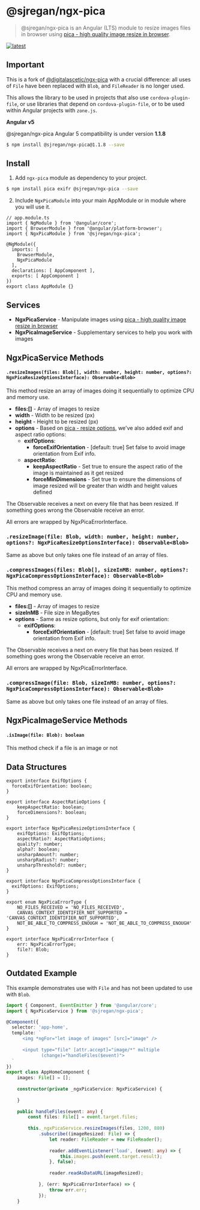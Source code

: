 # @sjregan/ngx-pica
> @sjregan/ngx-pica is an Angular (LTS) module to resize images files in browser using <a href="https://github.com/nodeca/pica">pica - high quality image resize in browser</a>.

[![latest](https://img.shields.io/npm/v/%40sjregan/ngx-pica/latest.svg)](https://www.npmjs.com/package/@sjregan/ngx-pica) 

## Important

This is a fork of [@digitalascetic/ngx-pica](https://github.com/digitalascetic/ngx-pica) with a crucial difference: all uses of `File`
have been replaced with `Blob`, and `FileReader` is no longer used.

This allows the library to be used in projects that also use `cordova-plugin-file`, or use libraries that depend on
`cordova-plugin-file`, or to be used within Angular projects with `zone.js`.

**Angular v5**

@sjregan/ngx-pica Angular 5 compatibility is under version **1.1.8**  
```bash
$ npm install @sjregan/ngx-pica@1.1.8 --save
```

## Install
1. Add `ngx-pica` module as dependency to your project.
```bash
$ npm install pica exifr @sjregan/ngx-pica --save
```
2. Include `NgxPicaModule` into your main AppModule or in module where you will use it.
```
// app.module.ts
import { NgModule } from '@angular/core';
import { BrowserModule } from '@angular/platform-browser';
import { NgxPicaModule } from '@sjregan/ngx-pica';

@NgModule({
  imports: [
    BrowserModule,
    NgxPicaModule
  ],
  declarations: [ AppComponent ],
  exports: [ AppComponent ]
})
export class AppModule {}
```



## Services
* **NgxPicaService** - Manipulate images using <a href="https://github.com/nodeca/pica">pica - high quality image resize in browser</a>
* **NgxPicaImageService** - Supplementary services to help you work with images

## NgxPicaService Methods
#### `.resizeImages(files: Blob[], width: number, height: number, options?: NgxPicaResizeOptionsInterface): Observable<Blob>`
This method resize an array of images doing it sequentially to optimize CPU and memory use.
* **files:[]** - Array of images to resize
* **width** - Width to be resized (px)
* **height** - Height to be resized (px)
* **options** - Based on <a href="https://github.com/nodeca/pica#resizefrom-to-options---promise">pica - resize options</a>, we've also added exif and aspect ratio options:
    * **exifOptions**:    
        * **forceExifOrientation** - [default: true] Set false to avoid image orientation from Exif info.
    * **aspectRatio**:     
        * **keepAspectRatio** - Set true to ensure the aspect ratio of the image is maintained as it get resized
        * **forceMinDimensions** - Set true to ensure the dimensions of image resized will be greater than width and height values defined

The Observable receives a next on every file that has been resized.
If something goes wrong the Observable receive an error.

All errors are wrapped by NgxPicaErrorInterface.

### `.resizeImage(file: Blob, width: number, height: number, options?: NgxPicaResizeOptionsInterface): Observable<Blob>`
Same as above but only takes one file instead of an array of files.

### `.compressImages(files: Blob[], sizeInMB: number, options?: NgxPicaCompressOptionsInterface): Observable<Blob>`
This method compress an array of images doing it sequentially to optimize CPU and memory use.
* **files:[]** - Array of images to resize
* **sizeInMB** - File size in MegaBytes
* **options** - Same as resize options, but only for exif orientation:
    * **exifOptions**:    
        * **forceExifOrientation** - [default: true] Set false to avoid image orientation from Exif info.

The Observable receives a next on every file that has been resized.
If something goes wrong the Observable receive an error.

All errors are wrapped by NgxPicaErrorInterface.

### `.compressImage(file: Blob, sizeInMB: number, options?: NgxPicaCompressOptionsInterface): Observable<Blob>`
Same as above but only takes one file instead of an array of files.

## NgxPicaImageService Methods
#### `.isImage(file: Blob): boolean`
This method check if a file is an image or not

## Data Structures
```
export interface ExifOptions {
  forceExifOrientation: boolean;
}
```

```
export interface AspectRatioOptions {
    keepAspectRatio: boolean;
    forceDimensions?: boolean;
}
```

```
export interface NgxPicaResizeOptionsInterface {
    exifOptions: ExifOptions;
    aspectRatio?: AspectRatioOptions;
    quality?: number;
    alpha?: boolean;
    unsharpAmount?: number;
    unsharpRadius?: number;
    unsharpThreshold?: number;
}
```

```
export interface NgxPicaCompressOptionsInterface {
  exifOptions: ExifOptions;
}
```

```
export enum NgxPicaErrorType {
    NO_FILES_RECEIVED = 'NO_FILES_RECEIVED',
    CANVAS_CONTEXT_IDENTIFIER_NOT_SUPPORTED = 'CANVAS_CONTEXT_IDENTIFIER_NOT_SUPPORTED',
    NOT_BE_ABLE_TO_COMPRESS_ENOUGH = 'NOT_BE_ABLE_TO_COMPRESS_ENOUGH'
}

export interface NgxPicaErrorInterface {
    err: NgxPicaErrorType;
    file?: Blob;
}
```

## Outdated Example

This example demonstrates use with `File` and has not been updated to use with `Blob`.


```ts
import { Component, EventEmitter } from '@angular/core';
import { NgxPicaService } from '@sjregan/ngx-pica';

@Component({
  selector: 'app-home',
  template: `
      <img *ngFor="let image of images" [src]="image" />
  
      <input type="file" [attr.accept]="image/*" multiple
             (change)="handleFiles($event)">
  `
})
export class AppHomeComponent {
    images: File[] = [];
    
    constructor(private _ngxPicaService: NgxPicaService) {
    
    }
    
    public handleFiles(event: any) {
        const files: File[] = event.target.files;
        
        this._ngxPicaService.resizeImages(files, 1200, 880)
            .subscribe((imageResized: File) => {
                let reader: FileReader = new FileReader();
                
                reader.addEventListener('load', (event: any) => {
                    this.images.push(event.target.result);
                }, false);
                
                reader.readAsDataURL(imageResized);
                
            }, (err: NgxPicaErrorInterface) => {
                throw err.err;
            });
    }
```  
